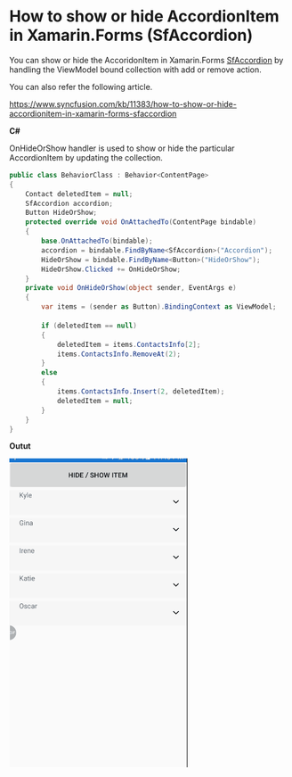# How to show or hide AccordionItem in Xamarin.Forms (SfAccordion)

You can show or hide the AccoridonItem in Xamarin.Forms [SfAccordion](https://help.syncfusion.com/xamarin/accordion/getting-started?) by handling the ViewModel bound collection with add or remove action.

You can also refer the following article.

https://www.syncfusion.com/kb/11383/how-to-show-or-hide-accordionitem-in-xamarin-forms-sfaccordion

**C#**

OnHideOrShow handler is used to show or hide the particular AccordionItem by updating the collection.

``` c#
public class BehaviorClass : Behavior<ContentPage>
{
    Contact deletedItem = null;
    SfAccordion accordion;
    Button HideOrShow;
    protected override void OnAttachedTo(ContentPage bindable)
    {
        base.OnAttachedTo(bindable);
        accordion = bindable.FindByName<SfAccordion>("Accordion");
        HideOrShow = bindable.FindByName<Button>("HideOrShow");
        HideOrShow.Clicked += OnHideOrShow;
    }
    private void OnHideOrShow(object sender, EventArgs e)
    {
        var items = (sender as Button).BindingContext as ViewModel;
 
        if (deletedItem == null)
        {
            deletedItem = items.ContactsInfo[2];
            items.ContactsInfo.RemoveAt(2);
        }
        else
        {
            items.ContactsInfo.Insert(2, deletedItem);
            deletedItem = null;
        }
    }
}
```
**Outut**

![ShowOrHide](https://github.com/SyncfusionExamples/show-or-hide-accordionitem-xamarin-sfaccordion/blob/master/ScreenShots/ShowOrHide.gif)
